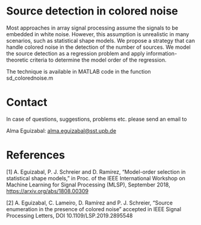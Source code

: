 # Source detection in colored noise


Most approaches in array signal processing assume the signals to be embedded in white noise. However, this assumption is unrealistic in many scenarios, such as statistical shape models. 
We propose a strategy that can handle colored noise in the detection of the number of sources. 
We model the source detection as a regression problem and apply information-theoretic criteria to determine the model order of the regression. 

The technique is available in MATLAB code in the function sd_colorednoise.m



# Contact

In case of questions, suggestions, problems etc. please send an email to

Alma Eguizabal: alma.eguizabal@sst.upb.de

# References

[1] A. Eguizabal, P. J. Schreier and D. Ramírez, “Model-order selection in statistical shape models,” 
in Proc. of the IEEE International Workshop on Machine Learning for Signal Processing (MLSP), September 2018,
https://arxiv.org/abs/1808.00309

[2] A. Eguizabal, C. Lameiro, D. Ramírez and P. J. Schreier, “Source enumeration in the presence of colored noise” 
accepted in IEEE Signal Processing Letters, DOI 10.1109/LSP.2019.2895548

